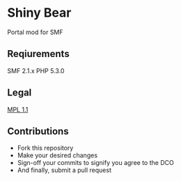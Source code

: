 # Shiny Bear

Portal mod for SMF

## Reqiurements
SMF 2.1.x
PHP 5.3.0

## Legal
[MPL 1.1](http://www.mozilla.org/MPL/)

## Contributions
- Fork this repository
- Make your desired changes
- Sign-off your commits to signify you agree to the DCO
- And finally, submit a pull request